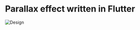 # Parallax effect written in Flutter

![Design](https://user-images.githubusercontent.com/16286046/56876328-e2647480-6a46-11e9-919e-460ca638d3b4.gif)
